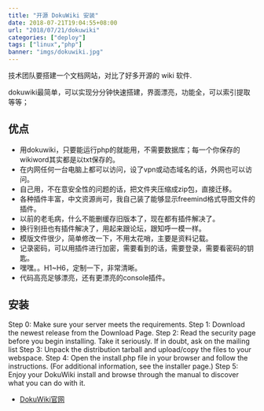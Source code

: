 ```yaml
---
title: "开源 DokuWiki 安装"
date: 2018-07-21T19:04:55+08:00
url: "2018/07/21/dokuwiki"
categories: ["deploy"]
tags: ["linux","php"]
banner: "imgs/dokuwiki.jpg"
---
```


技术团队要搭建一个文档网站，对比了好多开源的 wiki 软件.

<!--more-->

dokuwiki最简单，可以实现分分钟快速搭建，界面漂亮，功能全，可以索引提取等等；

## 优点
* 用dokuwiki，只要能运行php的就能用，不需要数据库；每一个你保存的wikiword其实都是以txt保存的。
* 在内网任何一台电脑上都可以访问，设了vpn或动态域名的话，外网也可以访问。
* 自己用，不在意安全性的问题的话，把文件夹压缩成zip包，直接迁移。
* 各种插件丰富，中文资源尚可，我自己装了能够显示freemind格式导图文件的插件。
* 以前的老毛病，什么不能删缓存旧版本了，现在都有插件解决了。
* 换行别扭也有插件解决了，用起来跟论坛，跟知呼一模一样。
* 模版文件很少，简单修改一下，不用太花哨，主要是资料记载。
* 记录密码，可以用插件进行加密，需要看到的话，需要登录，需要看密码的钥匙。
* 嘿嘿。。H1~H6，定制一下，非常清晰。
* 代码高亮足够漂亮，还有更漂亮的console插件。

## 安装
Step 0: Make sure your server meets the requirements.
Step 1: Download the newest release from the Download Page.
Step 2: Read the security page before you begin installing. Take it seriously. If in doubt, ask on the mailing list
Step 3: Unpack the distribution tarball and upload/copy the files to your webspace.
Step 4: Open the install.php file in your browser and follow the instructions. (For additional information, see the installer page.)
Step 5: Enjoy your DokuWiki install and browse through the manual to discover what you can do with it.

* [DokuWiki官网](https://www.dokuwiki.org)
<!--more-->
